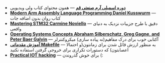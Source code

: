- **[دوره اسمبلی‌ آرم صنعتی قم](https://drive.google.com/drive/folders/1dF0m7CArn2oydzHl-88C3Cj4VmZhF4wo)** — همون محتوای کتاب  ولی ویدیویی
- **[Modern Arm Assembly Language Programming Daniel Kusswurm]()** — کتاب روان بدون اضافه جات
- **[Mastering STM32 Carmine Noviello]()** — دقیق با طرح جزییات نزدیک به دنیای واقعی
- **[Operating Systems Concepts Abraham Silberschatz, Greg Gagne, and Peter Baer Galvin]()** — آکتابی خوب برای درک مفاهیم(نه پیاده سازی) میکروکنترلر
- **[آموزش مقدماتی Makefile](https://maktabkhooneh.org/course/%D8%A2%D9%85%D9%88%D8%B2%D8%B4-%D8%B1%D8%A7%DB%8C%DA%AF%D8%A7%D9%86-make-file-mk1008/)** — به منظور ارزش قائل شدن برای زمانتون(و احتمالا اعصابتون) که دستورات تکراری برای خروجی گرفتن استفاده نکنید
- **[Practical IOT hacking]()** — برای خوش گذروندن (:
